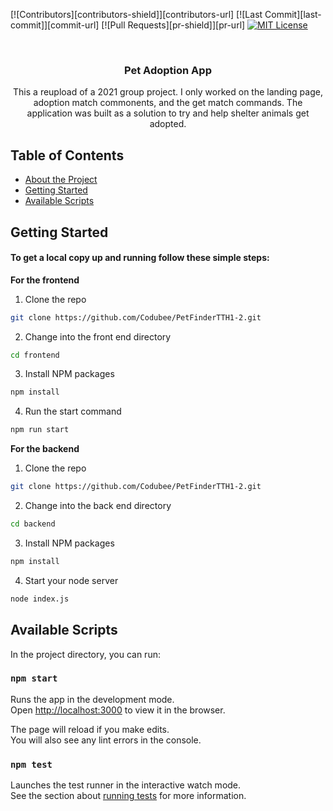 <!-- PROJECT LOGO -->
[![Contributors][contributors-shield]][contributors-url]
[![Last Commit][last-commit]][commit-url]
[![Pull Requests][pr-shield]][pr-url]
[![MIT License][license-shield]][license-url]

<br />
<div align="center">

  <h3 align="center">Pet Adoption App</h3>

  <p align="center">
    This a reupload of a 2021 group project. 
I only worked on the landing page, adoption match commonents, and the get match commands. 
The application was built as a solution to try and help shelter animals get adopted.

  </p>
</div>

<!-- TABLE OF CONTENTS -->
## Table of Contents

* [About the Project](#about-the-project)
* [Getting Started](#getting-started)
* [Available Scripts](#available-scripts)


<!-- GETTING STARTED -->
## Getting Started

#### To get a local copy up and running follow these simple steps:

**For the frontend**

1. Clone the repo
```sh
git clone https://github.com/Codubee/PetFinderTTH1-2.git
```
2. Change into the front end directory
```sh
cd frontend
```
3. Install NPM packages
```sh
npm install
```
4. Run the start command
```sh
npm run start
```

**For the backend**

1. Clone the repo
```sh
git clone https://github.com/Codubee/PetFinderTTH1-2.git
```
2. Change into the back end directory
```sh
cd backend
```
3. Install NPM packages
```sh
npm install
```
4. Start your node server
```sh
node index.js
```

<!-- AVAILABLE SCRIPTS -->
## Available Scripts

In the project directory, you can run:

### `npm start`

Runs the app in the development mode.\
Open [http://localhost:3000](http://localhost:3000) to view it in the browser.

The page will reload if you make edits.\
You will also see any lint errors in the console.

### `npm test`

Launches the test runner in the interactive watch mode.\
See the section about [running tests](https://facebook.github.io/create-react-app/docs/running-tests) for more information.


[license-shield]: https://img.shields.io/github/license/Codubee/PetFinderTTH1-2?style=for-the-badge

[license-url]: https://github.com/Codubee/PetFinderTTH1-2/blob/main/License.txt
